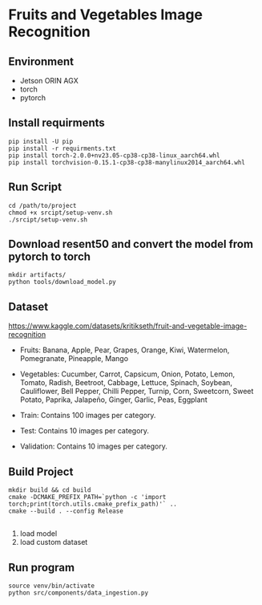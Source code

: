 # Fruits and Vegetables Image Recognition

## Environment 

- Jetson ORIN AGX
- torch
- pytorch

## Install requirments 

```
pip install -U pip
pip install -r requirments.txt
pip install torch-2.0.0+nv23.05-cp38-cp38-linux_aarch64.whl
pip install torchvision-0.15.1-cp38-cp38-manylinux2014_aarch64.whl
```

## Run Script

```
cd /path/to/project
chmod +x srcipt/setup-venv.sh
./srcipt/setup-venv.sh
```


## Download resent50 and convert the model from pytorch to torch

```
mkdir artifacts/
python tools/download_model.py
```

## Dataset

https://www.kaggle.com/datasets/kritikseth/fruit-and-vegetable-image-recognition

- Fruits: Banana, Apple, Pear, Grapes, Orange, Kiwi, Watermelon, Pomegranate, Pineapple, Mango
- Vegetables: Cucumber, Carrot, Capsicum, Onion, Potato, Lemon, Tomato, Radish, Beetroot, Cabbage, Lettuce, Spinach, Soybean, Cauliflower, Bell Pepper, Chilli Pepper, Turnip, Corn, Sweetcorn, Sweet Potato, Paprika, Jalapeño, Ginger, Garlic, Peas, Eggplant

- Train: Contains 100 images per category.
- Test: Contains 10 images per category.
- Validation: Contains 10 images per category.

## Build Project

```
mkdir build && cd build
cmake -DCMAKE_PREFIX_PATH=`python -c 'import torch;print(torch.utils.cmake_prefix_path)'` ..
cmake --build . --config Release
```

## 

1. load model
2. load custom dataset

## Run program

```
source venv/bin/activate
python src/components/data_ingestion.py
```


